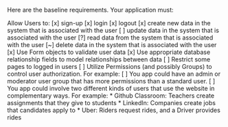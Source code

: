 Here are the baseline requirements. Your application must:

Allow Users to:
    [x] sign-up
    [x] login
    [x] logout
    [x] create new data in the system that is associated with the user
    [ ] update data in the system that is associated with the user
    [?] read data from the system that is associated with the user
    [~] delete data in the system that is associated with the user
    [x] Use Form objects to validate user data
    [x] Use appropriate database relationship fields to model    relationships between data
    [ ] Restrict some pages to logged in users
    [ ] Utilize Permissions (and possibly Groups) to control user    authorization. For example:
        [ ] You app could have an admin or moderator user group that has more permissions than a standard user.
        [ ] You app could involve two different kinds of users that use the website in complementary ways. For example:
            * Github Classroom: Teachers create assignments that they give to students
            * LinkedIn: Companies create jobs that candidates apply to
            * Uber: Riders request rides, and a Driver provides rides